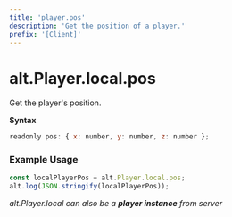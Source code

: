 ```yaml
---
title: 'player.pos'
description: 'Get the position of a player.'
prefix: '[Client]'
---
```


# alt.Player.local.pos

Get the player's position.

**Syntax**

```js
readonly pos: { x: number, y: number, z: number };
```

### Example Usage

```js
const localPlayerPos = alt.Player.local.pos;
alt.log(JSON.stringify(localPlayerPos));
```

_alt.Player.local can also be a **player instance** from server_
